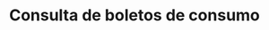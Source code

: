 ---
title: Consulta de boletos de consumo
api:
  file: readme-hml-corebank.json
  operationId: get_v1-payment-bankslip-consumption-identificador
hidden: false
---